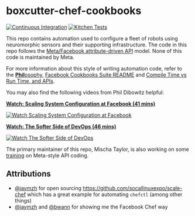 boxcutter-chef-cookbooks
========================

[![Continuous Integration](https://github.com/boxcutter/boxcutter-chef-cookbooks/actions/workflows/ci.yml/badge.svg)](https://github.com/boxcutter/boxcutter-chef-cookbooks/actions/workflows/ci.yml)
[![Kitchen Tests](https://github.com/boxcutter/boxcutter-chef-cookbooks/actions/workflows/kitchen.yml/badge.svg)](https://github.com/boxcutter/boxcutter-chef-cookbooks/actions/workflows/kitchen.yml)

This repo contains automation used to configure a fleet of robots using
neuromorphic sensors and their supporting infrastructure. The code in this
repo follows the [Meta/Facebook attribute-driven API](https://github.com/facebook/chef-cookbooks)
model. None of this code is maintained by Meta.

For more information about this style of writing automation
code, refer to the [**Phil**osophy,](https://github.com/facebook/chef-utils/blob/main/Philosophy.md)
[Facebook Cookbooks Suite README](https://github.com/facebook/chef-cookbooks/blob/main/README.md)
and [Compile Time vs Run Time, and APIs](https://github.com/facebook/chef-utils/blob/main/Compile-Time-Run-Time.md).

You may also find the following videos from Phil Dibowitz helpful:

**[Watch: Scaling System Configuration at Facebook (41 mins)](https://www.youtube.com/watch?v=-YtZiVxEiJ8)**  

[![Watch Scaling System Configuration at Facebook](https://img.youtube.com/vi/-YtZiVxEiJ8/0.jpg)](https://www.youtube.com/watch?v=-YtZiVxEiJ8)

**[Watch: The Softer Side of DevOps (46 mins)](https://www.youtube.com/watch?v=ry51Llzil1I)**  

[![Watch The Softer Side of DevOps](https://img.youtube.com/vi/ry51Llzil1I/0.jpg)](https://www.youtube.com/watch?v=ry51Llzil1I)

The primary maintainer of this repo, Mischa Taylor, is also working on some
[training](https://taylorific.github.io/chef-training) on Meta-style API
coding.

Attributions
------------
- [@jaymzh](https://github.com/jaymzh) for open sourcing https://github.com/socallinuxexpo/scale-chef
  which has a great example for automating `chefctl` (among other things)
- [@jaymzh](https://www.phildev.net/) and
  [@bwann](https://binaryfury.wann.net/) for showing me the Facebook Chef way
